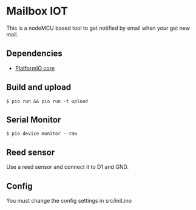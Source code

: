 # Mailbox IOT

This is a nodeMCU based tool to get notified by email when your get new mail.

## Dependencies

- [PlatformIO core](http://docs.platformio.org/en/latest/core.html)

## Build and upload

    $ pio run && pio run -t upload

## Serial Monitor

    $ pio device monitor --raw

## Reed sensor

Use a reed sensor and connect it to D1 and GND.

## Config

You must change the config settings in src/init.ino 
